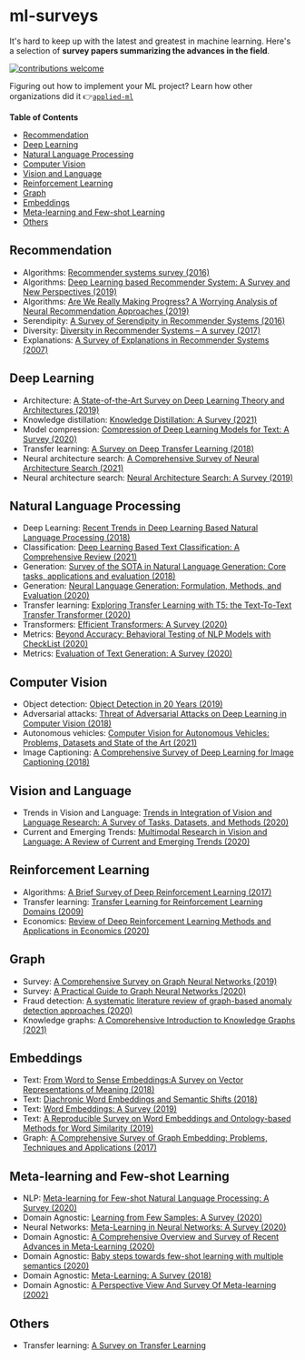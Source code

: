 # ml-surveys

It's hard to keep up with the latest and greatest in machine learning. Here's a selection of **survey papers summarizing the advances in the field**.

[![contributions welcome](https://img.shields.io/badge/contributions-welcome-brightgreen.svg?style=flat)](./CONTRIBUTING.md)

Figuring out how to implement your ML project? Learn how other organizations did it 👉[`applied-ml`](https://github.com/eugeneyan/applied-ml)

**Table of Contents**

- [Recommendation](#recommendation)
- [Deep Learning](#deep-learning)
- [Natural Language Processing](#natural-language-processing)
- [Computer Vision](#computer-vision)
- [Vision and Language](#vision-and-language)
- [Reinforcement Learning](#reinforcement-learning)
- [Graph](#graph)
- [Embeddings](#embeddings)
- [Meta-learning and Few-shot Learning](#meta-learning-and-few-shot-Learning)
- [Others](#others)

## Recommendation
- Algorithms: [Recommender systems survey (2016)](http://irntez.ir/wp-content/uploads/2016/12/sciencedirec.pdf)
- Algorithms: [Deep Learning based Recommender System: A Survey and New Perspectives (2019)](https://arxiv.org/pdf/1707.07435.pdf)
- Algorithms: [Are We Really Making Progress? A Worrying Analysis of Neural Recommendation Approaches (2019)](https://arxiv.org/pdf/1907.06902.pdf)
- Serendipity: [A Survey of Serendipity in Recommender Systems (2016)](https://www.researchgate.net/publication/306075233_A_Survey_of_Serendipity_in_Recommender_Systems)
- Diversity: [Diversity in Recommender Systems – A survey (2017)](https://papers-gamma.link/static/memory/pdfs/153-Kunaver_Diversity_in_Recommender_Systems_2017.pdf)
- Explanations: [A Survey of Explanations in Recommender Systems (2007)](http://citeseerx.ist.psu.edu/viewdoc/download?doi=10.1.1.418.9237&rep=rep1&type=pdf)

## Deep Learning
- Architecture: [A State-of-the-Art Survey on Deep Learning Theory and Architectures (2019)](https://www.mdpi.com/2079-9292/8/3/292/htm)
- Knowledge distillation: [Knowledge Distillation: A Survey (2021)](https://arxiv.org/pdf/2006.05525.pdf)
- Model compression: [Compression of Deep Learning Models for Text: A Survey (2020)](https://arxiv.org/pdf/2008.05221.pdf)
- Transfer learning: [A Survey on Deep Transfer Learning (2018)](https://arxiv.org/pdf/1808.01974.pdf)
- Neural architecture search: [A Comprehensive Survey of Neural Architecture Search (2021)](https://arxiv.org/abs/2006.02903)
- Neural architecture search: [Neural Architecture Search: A Survey (2019)](https://arxiv.org/abs/1808.05377)

## Natural Language Processing
- Deep Learning: [Recent Trends in Deep Learning Based Natural Language Processing (2018)](https://arxiv.org/pdf/1708.02709.pdf)
- Classification: [Deep Learning Based Text Classification: A Comprehensive Review (2021)](https://arxiv.org/pdf/2004.03705)
- Generation: [Survey of the SOTA in Natural Language Generation: Core tasks, applications and evaluation (2018)](https://www.jair.org/index.php/jair/article/view/11173/26378)
- Generation: [Neural Language Generation: Formulation, Methods, and Evaluation (2020)](https://arxiv.org/pdf/2007.15780.pdf)
- Transfer learning: [Exploring Transfer Learning with T5: the Text-To-Text Transfer Transformer (2020)](https://arxiv.org/abs/1910.10683)
- Transformers: [Efficient Transformers: A Survey (2020)](https://arxiv.org/pdf/2009.06732.pdf)
- Metrics: [Beyond Accuracy: Behavioral Testing of NLP Models with CheckList (2020)](https://arxiv.org/pdf/2005.04118.pdf)
- Metrics: [Evaluation of Text Generation: A Survey (2020)](https://arxiv.org/pdf/2006.14799.pdf)

## Computer Vision
- Object detection: [Object Detection in 20 Years (2019)](https://arxiv.org/pdf/1905.05055.pdf)
- Adversarial attacks: [Threat of Adversarial Attacks on Deep Learning in Computer Vision (2018)](https://ieeexplore.ieee.org/stamp/stamp.jsp?arnumber=8294186)
- Autonomous vehicles: [Computer Vision for Autonomous Vehicles: Problems, Datasets and State of the Art (2021)](https://arxiv.org/pdf/1704.05519.pdf)
- Image Captioning: [A Comprehensive Survey of Deep Learning for Image Captioning (2018)](https://arxiv.org/pdf/1810.04020.pdf)

## Vision and Language

- Trends in Vision and Language: [Trends in Integration of Vision and Language Research: A Survey of Tasks, Datasets, and Methods (2020)](https://arxiv.org/abs/1907.09358) 
- Current and Emerging Trends: [Multimodal Research in Vision and Language: A Review of Current and Emerging Trends (2020)](https://arxiv.org/abs/2010.09522) 

## Reinforcement Learning
- Algorithms: [A Brief Survey of Deep Reinforcement Learning (2017)](https://arxiv.org/pdf/1708.05866.pdf)
- Transfer learning: [Transfer Learning for Reinforcement Learning Domains (2009)](http://www.jmlr.org/papers/volume10/taylor09a/taylor09a.pdf)
- Economics: [Review of Deep Reinforcement Learning Methods and Applications in Economics (2020)](https://arxiv.org/pdf/2004.01509.pdf)

## Graph
- Survey: [A Comprehensive Survey on Graph Neural Networks (2019)](https://arxiv.org/pdf/1901.00596.pdf)
- Survey: [A Practical Guide to Graph Neural Networks (2020)](https://arxiv.org/pdf/2010.05234.pdf)
- Fraud detection: [A systematic literature review of graph-based anomaly detection approaches (2020)](https://www.sciencedirect.com/science/article/pii/S0167923620300580)
- Knowledge graphs: [A Comprehensive Introduction to Knowledge Graphs (2021)](https://arxiv.org/pdf/2003.02320.pdf)

## Embeddings
- Text: [From Word to Sense Embeddings:A Survey on Vector Representations of Meaning (2018)](https://www.jair.org/index.php/jair/article/view/11259/26454)
- Text: [Diachronic Word Embeddings and Semantic Shifts (2018)](https://arxiv.org/pdf/1806.03537.pdf)
- Text: [Word Embeddings: A Survey (2019)](https://arxiv.org/abs/1901.09069)
- Text: [A Reproducible Survey on Word Embeddings and Ontology-based Methods for Word Similarity (2019)](https://doi.org/10.1016/j.engappai.2019.07.010)
- Graph: [A Comprehensive Survey of Graph Embedding: Problems, Techniques and Applications (2017)](https://arxiv.org/pdf/1709.07604)

## Meta-learning and Few-shot Learning
- NLP: [Meta-learning for Few-shot Natural Language Processing: A Survey (2020)](https://arxiv.org/abs/2007.09604)
- Domain Agnostic: [Learning from Few Samples: A Survey (2020)](https://arxiv.org/abs/2007.15484)
- Neural Networks: [Meta-Learning in Neural Networks: A Survey (2020)](https://arxiv.org/abs/2004.05439)
- Domain Agnostic: [A Comprehensive Overview and Survey of Recent Advances in Meta-Learning (2020)](https://arxiv.org/abs/2004.11149)
- Domain Agnostic: [Baby steps towards few-shot learning with multiple semantics (2020)](https://arxiv.org/abs/1906.01905)
- Domain Agnostic: [Meta-Learning: A Survey (2018)](https://arxiv.org/abs/1810.03548)
- Domain Agnostic: [A Perspective View And Survey Of Meta-learning (2002)](https://www.researchgate.net/publication/2375370_A_Perspective_View_And_Survey_Of_Meta-Learning)

## Others
- Transfer learning: [A Survey on Transfer Learning](http://202.120.39.19:40222/wp-content/uploads/2018/03/A-Survey-on-Transfer-Learning.pdf)

